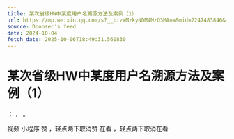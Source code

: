```yaml
---
title: 某次省级HW中某度用户名溯源方法及案例（1）
url: https://mp.weixin.qq.com/s?__biz=MzkyNDM4MzQ3MA==&mid=2247483846&idx=1&sn=0415be3628ff5c83cb6ce540c5c0aa4a
source: Doonsec's feed
date: 2024-10-04
fetch_date: 2025-10-06T18:49:31.560830
---
```


# 某次省级HW中某度用户名溯源方法及案例（1）

：
，
。

视频
小程序
赞
，轻点两下取消赞
在看
，轻点两下取消在看